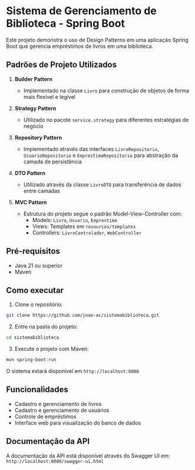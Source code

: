 # Sistema de Gerenciamento de Biblioteca - Spring Boot

Este projeto demonstra o uso de Design Patterns em uma aplicação Spring Boot que gerencia empréstimos de livros em uma biblioteca.

## Padrões de Projeto Utilizados

1. **Builder Pattern**
   - Implementado na classe `Livro` para construção de objetos de forma mais flexível e legível

2. **Strategy Pattern**
   - Utilizado no pacote `service.strategy` para diferentes estratégias de negócio

3. **Repository Pattern**
   - Implementado através das interfaces `LivroRepositorio`, `UsuarioRepositorio` e `EmprestimoRepositorio` para abstração da camada de persistência

4. **DTO Pattern**
   - Utilizado através da classe `LivroDTO` para transferência de dados entre camadas

5. **MVC Pattern**
   - Estrutura do projeto segue o padrão Model-View-Controller com:
     - Models: `Livro`, `Usuario`, `Emprestimo`
     - Views: Templates em `resources/templates`
     - Controllers: `LivroControlador`, `WebController`

## Pré-requisitos

- Java 21 ou superior
- Maven

## Como executar

1. Clone o repositório:
```bash
git clone https://github.com/joao-ac/sistemabiblioteca.git
```

2. Entre na pasta do projeto:
```bash
cd sistemabiblioteca
```

3. Execute o projeto com Maven:
```bash
mvn spring-boot:run
```

O sistema estará disponível em `http://localhost:8080`

## Funcionalidades

- Cadastro e gerenciamento de livros
- Cadastro e gerenciamento de usuários
- Controle de empréstimos
- Interface web para visualização do banco de dados

## Documentação da API

A documentação da API está disponível através do Swagger UI em:
`http://localhost:8080/swagger-ui.html`
